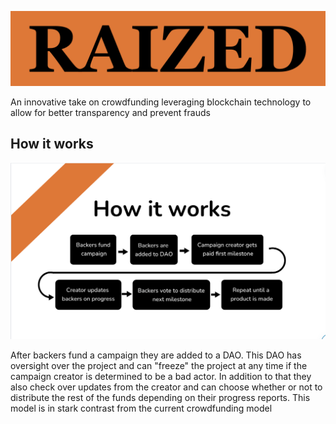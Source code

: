 ![logo](./images/logo.png)

An innovative take on crowdfunding leveraging blockchain technology to allow for better transparency and prevent frauds

## How it works

![Diagram](./images/how-it-works.png)

After backers fund a campaign they are added to a DAO. This DAO has oversight over the project and can "freeze" the project at any time if the campaign creator is determined to be a bad actor. In addition to that they also check over updates from the creator and can choose whether or not to distribute the rest of the funds depending on their progress reports. This model is in stark contrast from the current crowdfunding model 